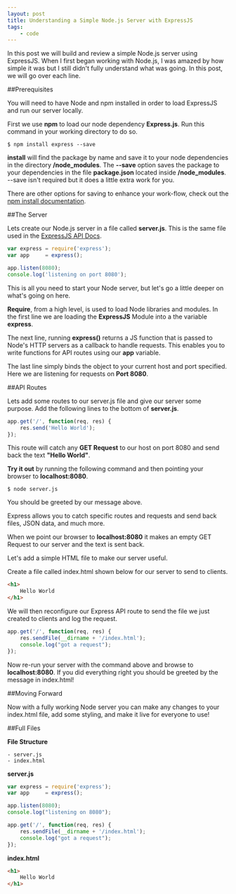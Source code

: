 ```yaml
---
layout: post
title: Understanding a Simple Node.js Server with ExpressJS
tags: 
    - code 
---
```


In this post we will build and review a simple Node.js server using ExpressJS. When I first began working with Node.js, I was amazed by how simple it was but I still didn't fully understand what was going. In this post, we will go over each line.

##Prerequisites

You will need to have Node and npm installed in order to load ExpressJS and run our server locally.

First we use **npm** to load our node dependency **Express.js**. Run this command in your working directory to do so.

```
$ npm install express --save
```

**install** will find the package by name and save it to your node dependencies in the directory **/node_modules**. The **--save** option saves the package to your dependencies in the file **package.json** located inside **/node_modules**. --save isn't required but it does a little extra work for you.

There are other options for saving to enhance your work-flow, check out the [npm install documentation](https://docs.npmjs.com/cli/install).

##The Server

Lets create our Node.js server in a file called **server.js**. This is the same file used in the [ExpressJS API Docs](http://expressjs.com/API.html).

```javascript
var express = require('express');
var app 	= express();

app.listen(8080);
console.log('listening on port 8080');
```

This is all you need to start your Node server, but let's go a little deeper on what's going on here.

**Require**, from a high level, is used to load Node libraries and modules. In the first line we are loading the **ExpressJS** Module into a the variable **express**.

The next line, running **express()** returns a JS function that is passed to Node's HTTP servers as a callback to handle requests. This enables you to write functions for API routes using our **app** variable.

The last line simply binds the object to your current host and port specified. Here we are listening for requests on **Port 8080**.

##API Routes

Lets add some routes to our server.js file and give our server some purpose. Add the following lines to the bottom of **server.js**.

```javascript
app.get('/', function(req, res) {
	res.send('Hello World');
});
```

This route will catch any **GET Request** to our host on port 8080 and send back the text **"Hello World"**. 

**Try it out** by running the following command and then pointing your browser to **localhost:8080**.

```
$ node server.js
```

You should be greeted by our message above.

Express allows you to catch specific routes and requests and send back files, JSON data, and much more.

When we point our browser to **localhost:8080** it makes an empty GET Request to our server and the text is sent back. 

Let's add a simple HTML file to make our server useful. 

Create a file called index.html shown below for our server to send to clients.

```html
<h1>
	Hello World 
</h1>
```

We will then reconfigure our Express API route to send the file we just created to clients and log the request.

```javascript
app.get('/', function(req, res) {
    res.sendFile(__dirname + '/index.html');
    console.log("got a request");
});
```

Now re-run your server with the command above and browse to **localhost:8080**. If you did everything right you should be greeted by the message in index.html!

##Moving Forward

Now with a fully working Node server you can make any changes to your index.html file, add some styling, and make it live for everyone to use!

##Full Files

**File Structure**

```
- server.js
- index.html
```

**server.js**

```javascript
var express = require('express');
var app     = express();

app.listen(8080);
console.log("listening on 8080");

app.get('/', function(req, res) {
    res.sendFile(__dirname + '/index.html');
    console.log("got a request");
});
```

**index.html**

```html
<h1>
	Hello World 
</h1>
```




